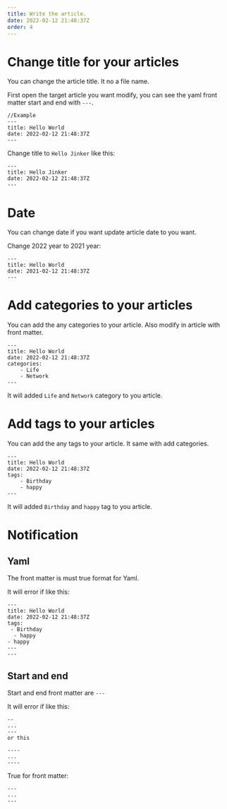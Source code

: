 ```yaml
---
title: Write the article.
date: 2022-02-12 21:48:37Z
order: 4
---
```

# Change title for your articles
You can change the article title. It no a file name.

First open the target article you want modify, you can see the yaml front matter start and end with `---`.
```
//Example
---
title: Hello World
date: 2022-02-12 21:48:37Z
---
```
Change title to `Hello Jinker` like this:
```
---
title: Hello Jinker
date: 2022-02-12 21:48:37Z
---
```
# Date
You can change date if you want update article date to you want.

Change 2022 year to 2021 year:
```
---
title: Hello World
date: 2021-02-12 21:48:37Z
---
```

# Add categories to your articles
You can add the any categories to your article.
Also modify in article with front matter.
```
---
title: Hello World
date: 2022-02-12 21:48:37Z
categories:
    - Life
    - Network
---
```
It will added `Life` and `Network` category to you article.

# Add tags to your articles
You can add the any tags to your article. It same with add categories.
```
---
title: Hello World
date: 2022-02-12 21:48:37Z
tags:
    - Birthday
    - happy
---
```
It will added `Birthday` and `happy` tag to you article.

# Notification
## Yaml
The front matter is must true format for Yaml.

It will error if like this:
```
---
title: Hello World
date: 2022-02-12 21:48:37Z
tags:
 - Birthday
  - happy
- happy
---
---
```

## Start and end
Start and end front matter are `---`

It will error if like this:
```
--
...
---
or this

----
...
----
```

True for front matter:
```
---
...
---
```